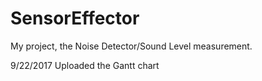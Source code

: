# SensorEffector
My project, the Noise Detector/Sound Level measurement.

9/22/2017 Uploaded the Gantt chart
